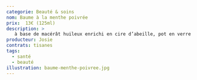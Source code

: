 ```yaml
---
categorie: Beauté & soins
nom: Baume à la menthe poivrée
prix:  13€ (125ml)
description: >
   à base de macérât huileux enrichi en cire d’abeille, pot en verre
producteur: Josie
contrats: tisanes
tags: 
  - santé
  - beauté
illustration: baume-menthe-poivree.jpg
---
```


